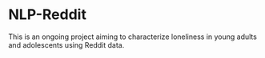 # NLP-Reddit
 This is an ongoing project aiming to characterize loneliness in young adults and adolescents using Reddit data.
